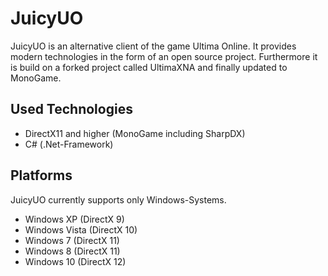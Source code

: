 # JuicyUO
JuicyUO is an alternative client of the game Ultima Online. It provides modern technologies in the form of an open source project. Furthermore it is build on a forked project called UltimaXNA and finally updated to MonoGame.

## Used Technologies
* DirectX11 and higher (MonoGame including SharpDX)
* C# (.Net-Framework)

## Platforms
JuicyUO currently supports only Windows-Systems.
* Windows XP (DirectX 9)
* Windows Vista (DirectX 10)
* Windows 7 (DirectX 11)
* Windows 8 (DirectX 11)
* Windows 10 (DirectX 12)
